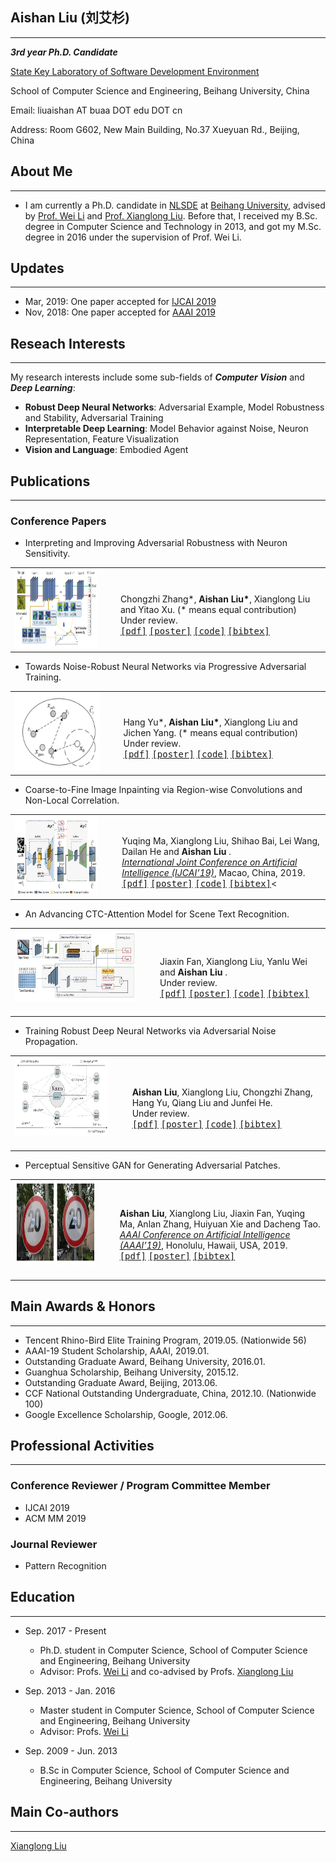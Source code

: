 ## Aishan Liu (刘艾杉)
-----------
***3rd year Ph.D. Candidate***

[State Key Laboratory of Software Development Environment](http://nlsde.buaa.edu.cn)

School of Computer Science and Engineering, Beihang University, China

Email: liuaishan AT buaa DOT edu DOT cn

Address: Room G602, New Main Building, No.37 Xueyuan Rd., Beijing, China

## About Me
---------------
+ I am currently a Ph.D. candidate in [NLSDE](http://www.nlsde.buaa.edu.cn) at [Beihang University](http://www.buaa.edu.cn), advised by [Prof. Wei Li](http://sites.nlsde.buaa.edu.cn/~liwei/) and [Prof. Xianglong Liu](http://sites.nlsde.buaa.edu.cn/~xlliu/). Before that, I received my B.Sc. degree in Computer Science and Technology in 2013, and got my M.Sc. degree in 2016 under the supervision of Prof. Wei Li.

## Updates
---------------
+ Mar, 2019: One paper accepted for [IJCAI 2019](http://ijcai19.org/)
+ Nov, 2018: One paper accepted for [AAAI 2019](https://aaai.org/Conferences/AAAI-19/)

## Reseach Interests
---------------
My research interests include some sub-fields of ***Computer Vision*** and ***Deep Learning***:
+ **Robust Deep Neural Networks**: Adversarial Example, Model Robustness and Stability, Adversarial Training
+ **Interpretable Deep Learning**: Model Behavior against Noise, Neuron Representation, Feature Visualization
+ **Vision and Language**: Embodied Agent

## Publications
---------------

### Conference Papers
+ Interpreting and Improving Adversarial Robustness with Neuron Sensitivity.
<table class="imgtable"><tbody><tr><td>
<img src="SNS.png" alt="AAAI’20" width="280px" height="125px"></td>
<td align="left"><ul>
<br>Chongzhi Zhang*, <b>Aishan Liu*</b>, Xianglong Liu and Yitao Xu. (* means equal contribution)
<br>Under review.
<br><tt><a href="#">[pdf]</a></tt> <tt><a href="#">[poster]</a></tt> <tt><a href="#">[code]</a></tt> <tt><a href="#">[bibtex]</a></tt>
</ul>
</td></tr></tbody></table>

+ Towards Noise-Robust Neural Networks via Progressive Adversarial Training.
<table class="imgtable"><tbody><tr><td>
<img src="PDA.JPG" alt="AAAI’20" width="280px" height="125px"></td>
<td align="left"><ul>
<br>Hang Yu*, <b>Aishan Liu*</b>, Xianglong Liu and Jichen Yang. (* means equal contribution)
<br>Under review.
<br><tt><a href="#">[pdf]</a></tt> <tt><a href="#">[poster]</a></tt> <tt><a href="#">[code]</a></tt> <tt><a href="#">[bibtex]</a></tt>
</ul>
</td></tr></tbody></table>

+ Coarse-to-Fine Image Inpainting via Region-wise Convolutions and Non-Local Correlation.
<table class="imgtable"><tbody><tr><td>
<img src="ijcai19.JPG" alt="IJCAI’19" width="280px" height="125px"></td>
<td align="left"><ul>
<br>Yuqing Ma, Xianglong Liu, Shihao Bai, Lei Wang, Dailan He and <b> Aishan Liu </b>. 
<br><a href="http://ijcai19.org/"><i>International Joint Conference on Artificial Intelligence (IJCAI’19)</i></a>, Macao, China, 2019.
<br><tt><a href="./files/papers/ijcai19.pdf">[pdf]</a></tt> <tt><a href="#">[poster]</a></tt> <tt><a href="#">[code]</a></tt> <tt><a href="#">[bibtex]</a></tt><
</ul>
</td></tr></tbody></table>

+ An Advancing CTC-Attention Model for Scene Text Recognition.
<table class="imgtable"><tbody><tr><td>
<img src="STR.JPG" alt="ACMMM’19" width="280px" height="115px">&nbsp;</td>
<td align="left"><ul>
<br>Jiaxin Fan, Xianglong Liu, Yanlu Wei and <b> Aishan Liu </b>. 
<br>Under review.
<br><tt><a href="#">[pdf]</a></tt> <tt><a href="#">[poster]</a></tt> <tt><a href="#">[code]</a></tt> <tt><a href="#">[bibtex]</a></tt>
</ul>
</td></tr></tbody></table>

+ Training Robust Deep Neural Networks via Adversarial Noise Propagation.
<table class="imgtable"><tbody><tr><td>
<img src="ANP.JPG" alt="AAAI’20" width="280px" height="125px">&nbsp;</td>
<td align="left"><ul>
<br><b>Aishan Liu</b>, Xianglong Liu, Chongzhi Zhang, Hang Yu, Qiang Liu and Junfei He.
<br>Under review.
<br><tt><a href="#">[pdf]</a></tt> <tt><a href="#">[poster]</a></tt> <tt><a href="#">[code]</a></tt> <tt><a href="#">[bibtex]</a></tt>
</ul>
</td></tr></tbody></table>

+ Perceptual Sensitive GAN for Generating Adversarial Patches.
<table class="imgtable"><tbody><tr><td>
<img src="aaai19.JPG" alt="AAAI’19" width="280px" height="135px">&nbsp;</td>
<td align="left"><ul>
<br><b>Aishan Liu</b>, Xianglong Liu, Jiaxin Fan, Yuqing Ma, Anlan Zhang, Huiyuan Xie and Dacheng Tao.
<br><a href="https://aaai.org/Conferences/AAAI-19/"><i>AAAI Conference on Artificial Intelligence (AAAI’19)</i></a>, Honolulu, Hawaii, USA, 2019.
<br><tt><a href="./files/papers/psgan_aaai2019.pdf">[pdf]</a></tt> <tt><a href="#">[poster]</a></tt> <tt><a href="./files/papers/psgan_aaai2019.bib">[bibtex]</a></tt>
</ul>
</td></tr></tbody></table>

## Main Awards & Honors
---------------

+ Tencent Rhino-Bird Elite Training Program, 2019.05. (Nationwide 56)
+ AAAI-19 Student Scholarship, AAAI, 2019.01.
+ Outstanding Graduate Award, Beihang University, 2016.01.
+ Guanghua Scholarship, Beihang University, 2015.12.
+ Outstanding Graduate Award, Beijing, 2013.06.
+ CCF National Outstanding Undergraduate, China, 2012.10. (Nationwide 100)
+ Google Excellence Scholarship, Google, 2012.06.

## Professional Activities
---------------
### Conference Reviewer / Program Committee Member
+ IJCAI 2019
+ ACM MM 2019

### Journal Reviewer
+ Pattern Recognition

## Education
---------------
<ul>
<li><p>Sep. 2017 - Present</p>
<ul>
<li>Ph.D. student in Computer Science, School of Computer Science and Engineering, Beihang University</li>
<li>Advisor: Profs. <a href="http://sites.nlsde.buaa.edu.cn/~liwei/">Wei Li</a> and co-advised by Profs. <a href="http://sites.nlsde.buaa.edu.cn/~xlliu/">Xianglong Liu</a> </li>
</ul>
</li>
<li><p>Sep. 2013 - Jan. 2016</p>
<ul>
<li>Master student in Computer Science, School of Computer Science and Engineering, Beihang University</li>
<li>Advisor: Profs. <a href="http://sites.nlsde.buaa.edu.cn/~liwei/">Wei Li</a> </li>
</ul>
</li>
<li><p>Sep. 2009 - Jun. 2013</p>
<ul>
<li>B.Sc in Computer Science, School of Computer Science and Engineering, Beihang University</ul>
</li>
</ul>

## Main Co-authors
-----------
[Xianglong Liu](http://sites.nlsde.buaa.edu.cn/~xlliu/)
